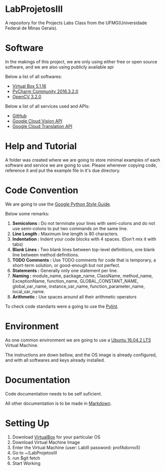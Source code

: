 # LabProjetosIII
A repository for the Projects Labs Class from the UFMG(Universidade Federal de Minas Gerais).

# Software
In the makings of this project, we are only using either free or open source software, and we are also using publicly available api

Below a list of all softwares:
- [Virtual Box 5.1.16](https://www.virtualbox.org/)
- [PyCharm Community 2016.3.2.0](https://www.jetbrains.com/pycharm/download/)
- [OpenCV 3.2.0](https://github.com/opencv/opencv)

Below a list of all services used and APIs:
- [GitHub](http://www.github.com)
- [Google Cloud Vision API](https://cloud.google.com/vision/)
- [Google Cloud Translation API](https://cloud.google.com/translate/)

# Help and Tutorial
A folder was created where we are going to store minimal examples of each software and service we are going to use.
Please whenever copying code, reference it and put the example file in it's due directory.

# Code Convention
We are going to use the [Google Python Style Guide](https://google.github.io/styleguide/pyguide.html).

Below some remarks:

1. __Semicolons :__ Do not terminate your lines with semi-colons and do not use semi-colons to put two commands on the same line.
2. __Line Length :__ Maximum line length is 80 characters.
3. __Indentation :__ Indent your code blocks with 4 spaces. (Don't mix it with tabs)
4. __Blank Lines :__ Two blank lines between top-level definitions, one blank line between method definitions.
5. __TODO Comments :__ Use TODO comments for code that is temporary, a short-term solution, or good-enough but not perfect.
6. __Statements :__ Generally only one statement per line.
7. __Naming :__ module_name, package_name, ClassName, method_name, ExceptionName, function_name, GLOBAL_CONSTANT_NAME, global_var_name, instance_var_name, function_parameter_name, local_var_name.
8. __Arithmetic :__ Use spaces around all their arithmetic operators

To check code standarts were a going to use the [Pylint](https://www.pylint.org/).

# Environment
As one common environment we are going to use a [Ubuntu 16.04.2 LTS](https://www.ubuntu.com/download/desktop) Virtual Machine.

The instructions are down bellow, and the OS image is already configured, and with all softwares and keys already installed.

# Documentation
Code documentation needs to be self suficient.

All other documentation is to be made in [Markdown](https://github.com/adam-p/markdown-here/wiki/Markdown-Cheatsheet).

# Setting Up
1. Download [VirtualBox](https://www.virtualbox.org/wiki/Downloads) for your particular OS
2. Download Virtual Machine Image
3. Enter the Virtual Machine (user: LabIII password: profAdorno5)
4. Go to ~/LabProjetosIII
5. run $git fetch
6. Start Working
